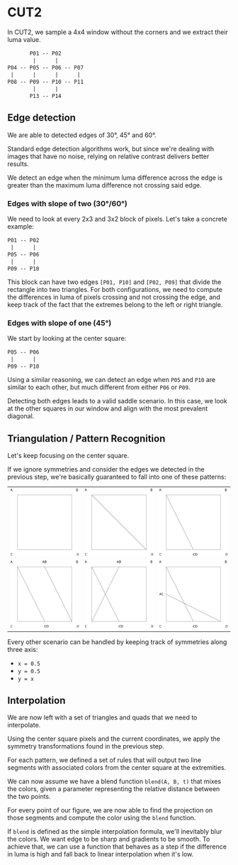 # CUT2

In CUT2, we sample a 4x4 window without the corners and we extract their luma value.

```
       P01 -- P02
        |      |
P04 -- P05 -- P06 -- P07
 |      |      |      |
P08 -- P09 -- P10 -- P11
        |      |
       P13 -- P14
```

## Edge detection

We are able to detected edges of 30°, 45° and 60°.

Standard edge detection algorithms work, but since we're dealing with images that have no noise, relying on relative contrast delivers better results.

We detect an edge when the minimum luma difference across the edge is greater than the maximum luma difference not crossing said edge.

### Edges with slope of two (30°/60°)

We need to look at every 2x3 and 3x2 block of pixels. Let's take a concrete example:

```
P01 -- P02
 |      |
P05 -- P06
 |      |
P09 -- P10
```

This block can have two edges ```[P01, P10]``` and ```[P02, P09]``` that divide the rectangle into two triangles.
For both configurations, we need to compute the differences in luma of pixels crossing and not crossing the edge, and keep track of the fact that the extremes belong to the left or right triangle.

### Edges with slope of one (45°)

We start by looking at the center square:

```
P05 -- P06
 |      |
P09 -- P10
```

Using a similar reasoning, we can detect an edge when ```P05``` and ```P10``` are similar to each other, but much different from either ```P06``` or ```P09```.

Detecting both edges leads to a valid saddle scenario. In this case, we look at the other squares in our window and align with the most prevalent diagonal.

## Triangulation / Pattern Recognition

Let's keep focusing on the center square.

If we ignore symmetries and consider the edges we detected in the previous step, we're basically guaranteed to fall into one of these patterns:

||||
|---|---|---|
![](../images/algorithm/patterns/0.svg) | ![](../images/algorithm/patterns/1.svg) | ![](../images/algorithm/patterns/2.svg)
![](../images/algorithm/patterns/3.svg) | ![](../images/algorithm/patterns/4.svg) | ![](../images/algorithm/patterns/5.svg)

Every other scenario can be handled by keeping track of symmetries along three axis:
* ```x = 0.5```
* ```y = 0.5```
* ```y = x```

## Interpolation

We are now left with a set of triangles and quads that we need to interpolate.

Using the center square pixels and the current coordinates, we apply the symmetry transformations found in the previous step.

For each pattern, we defined a set of rules that will output two line segments with associated colors from the center square at the extremities.

We can now assume we have a blend function ```blend(A, B, t)``` that mixes the colors, given a parameter representing the relative distance between the two points.

For every point of our figure, we are now able to find the projection on those segments and compute the color using the ```blend``` function.

If ```blend``` is defined as the simple interpolation formula, we'll inevitably blur the colors. We want edge to be sharp and gradients to be smooth. To achieve that, we can use a function that behaves as a step if the difference in luma is high and fall back to linear interpolation when it's low.
